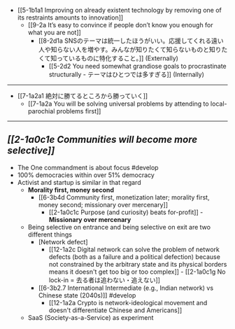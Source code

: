 - [[5-1b1a1 Improving on already existent technology by removing one of its restraints amounts to innovation]]
  - [[9-2a It’s easy to convince if people don’t know you enough for what you are not]]
    - [[8-2d1a SNSのテーマは統一したほうがいい。応援してくれる遠い人や知らない人を増やす。みんなが知りたくて知らないものと知りたくて知っているものに特化すること。]] (Externally)
      - [[5-2d2 You need somewhat grandiose goals to procrastinate structurally - テーマはひとつでは多すぎる]] (Internally)
---
- [[7-1a2a1 絶対に勝てるところから勝っていく]]
  - [[7-1a2a You will be solving universal problems by attending to local-parochial problems first]]
---
***[[2-1a0c1e Communities will become more selective]]***
---
- The One commandment is about focus #develop
- 100% democracies within over 51% democracy
- Activist and startup is similar in that regard
  - **Morality first, money second**
    - [[6-3b4d Community first, monetization later; morality first, money second; missionary over mercenary]]
      - [[2-1a0c1c Purpose (and curiosity) beats for-profit]]
				- **Missionary over mercenary**
  - Being selective on entrance and being selective on exit are two different things
    - [Network defect]
      - [[12-1a2c Digital network can solve the problem of network defects (both as a failure and a political defection) because not constrained by the arbitrary state and its physical borders means it doesn't get too big or too complex]]
				- [[2-1a0c1g No lock-in = 去る者は追わない・追えない]]
    - [[6-3b2.7 International Intermediate (e.g., Indian network) vs Chinese state (2040s)]] #develop 
      - [[12-1a2a Crypto is network-ideological movement and doesn't differentiate Chinese and Americans]]
  - SaaS (Society-as-a-Service) as experiment